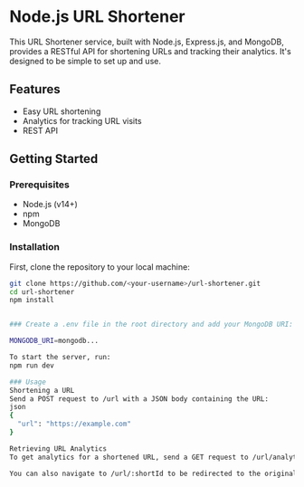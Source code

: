 # Node.js URL Shortener

This URL Shortener service, built with Node.js, Express.js, and MongoDB, provides a RESTful API for shortening URLs and tracking their analytics. It's designed to be simple to set up and use.

## Features

- Easy URL shortening
- Analytics for tracking URL visits
- REST API

## Getting Started

### Prerequisites

- Node.js (v14+)
- npm
- MongoDB

### Installation

First, clone the repository to your local machine:

```bash
git clone https://github.com/<your-username>/url-shortener.git
cd url-shortener
npm install


### Create a .env file in the root directory and add your MongoDB URI:

MONGODB_URI=mongodb...

To start the server, run:
npm run dev

### Usage
Shortening a URL
Send a POST request to /url with a JSON body containing the URL:
json
{
  "url": "https://example.com"
}

Retrieving URL Analytics
To get analytics for a shortened URL, send a GET request to /url/analytics/:shortId.

You can also navigate to /url/:shortId to be redirected to the original URL.
